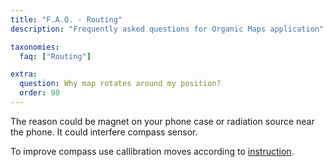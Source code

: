 ```yaml
---
title: "F.A.Q. - Routing"
description: "Frequently asked questions for Organic Maps application"

taxonomies:
  faq: ["Routing"]

extra:
  question: Why map rotates around my position?
  order: 90
---
```


The reason could be magnet on your phone case or radiation source near the phone. It could interfere compass sensor.

To improve compass use callibration moves according to [instruction](https://www.youtube.com/watch?v=-Uq7AmSAjt8).
